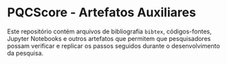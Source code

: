 # PQCScore - Artefatos Auxiliares

Este repositório contém arquivos de bibliografia `bibtex`, códigos-fontes, Jupyter Notebooks e outros artefatos que permitem que pesquisadores possam verificar e replicar os passos seguidos durante o desenvolvimento da pesquisa.
